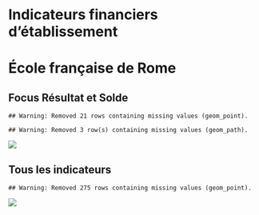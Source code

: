 Indicateurs financiers d’établissement
================

# École française de Rome

## Focus Résultat et Solde

    ## Warning: Removed 21 rows containing missing values (geom_point).

    ## Warning: Removed 3 row(s) containing missing values (geom_path).

![](/home/julien/repo/cpesr/RFC/Finances/Etablissements/école_française_de_rome_files/figure-gfm/etab.focus-1.png)<!-- -->

## Tous les indicateurs

    ## Warning: Removed 275 rows containing missing values (geom_point).

![](/home/julien/repo/cpesr/RFC/Finances/Etablissements/école_française_de_rome_files/figure-gfm/etab-1.png)<!-- -->
